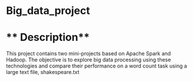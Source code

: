 # Big_data_project

# ** Description**
This project contains two mini-projects based on Apache Spark and Hadoop. The objective is to explore big data processing using these technologies and compare their performance on a word count task using a large text file, shakespeare.txt

